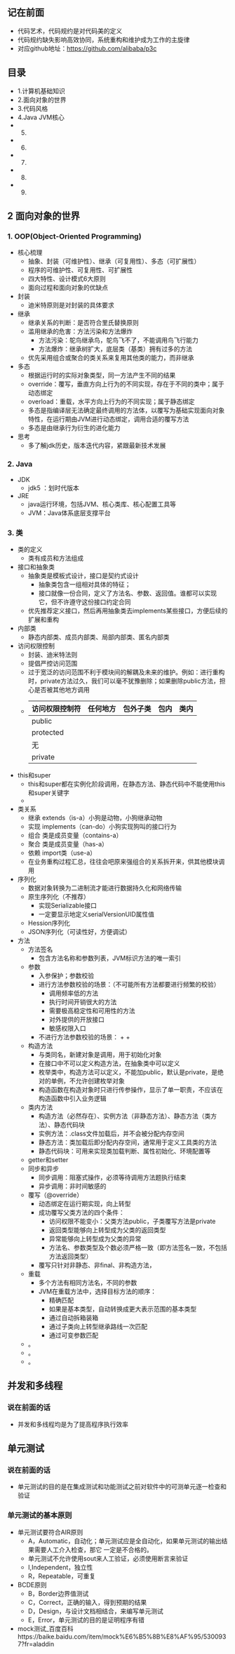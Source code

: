 ## 记在前面
+ 代码艺术，代码规约是对代码美的定义
+ 代码规约缺失影响高效协同，系统重构和维护成为工作的主旋律
+ 对应github地址：https://github.com/alibaba/p3c
## 目录 
+ 1.计算机基础知识
+ 2.面向对象的世界
+ 3.代码风格
+ 4.Java JVM核心
+ 5.
+ 6.
+ 7.
+ 8.
+ 9. 
## 2 面向对象的世界
### 1. OOP(Object-Oriented Programming)
+ 核心梳理
    + 抽象、封装（可维护性）、继承（可复用性）、多态（可扩展性）
    + 程序的可维护性、可复用性、可扩展性
    + 四大特性、设计模式6大原则
    + 面向过程和面向对象的优缺点
+ 封装
    + 迪米特原则是对封装的具体要求
+ 继承
    + 继承关系的判断：是否符合里氏替换原则
    + 滥用继承的危害：方法污染和方法爆炸
        + 方法污染：鸵鸟继承鸟，鸵鸟飞不了，不能调用鸟飞行能力
        + 方法爆炸：继承树扩大，底层类（基类）拥有过多的方法
    + 优先采用组合或聚合的类关系来复用其他类的能力，而非继承
+ 多态
    + 根据运行时的实际对象类型，同一方法产生不同的结果
    + override：覆写，垂直方向上行为的不同实现，存在于不同的类中；属于动态绑定
    + overload：重载，水平方向上行为的不同实现；属于静态绑定
    + 多态是指编译层无法确定最终调用的方法体，以覆写为基础实现面向对象特性，在运行期由JVM进行动态绑定，调用合适的覆写方法
    + 多态是由继承行为衍生的进化能力
+ 思考
    + 多了解jdk历史，版本迭代内容，紧跟最新技术发展
### 2. Java
+ JDK
    + jdk5 ：划时代版本
+ JRE
    + java运行环境，包括JVM、核心类库、核心配置工具等
    + JVM：Java体系底层支撑平台
### 3. 类
+ 类的定义
    + 类有成员和方法组成
+ 接口和抽象类
    + 抽象类是模板式设计，接口是契约式设计
        + 抽象类包含一组相对具体的特征；
        + 接口就像一份合同，定义了方法名、参数、返回值。谁都可以实现它，但不许遵守这份接口约定合同
    + 优先推荐定义接口，然后再用抽象类去implements某些接口，方便后续的扩展和重构
+ 内部类
    + 静态内部类、成员内部类、局部内部类、匿名内部类
+ 访问权限控制
    + 封装、迪米特法则
    + 提倡严控访问范围
    + 过于宽泛的访问范围不利于模块间的解耦及未来的维护。例如：进行重构时，private方法过久，我们可以毫不犹豫删除；如果删除public方法，担心是否被其他地方调用 
    +   | 访问权限控制符 | 任何地方 | 包外子类 | 包内 | 类内 |
        | ------ | ------ | ------ | ------ | ------ |
        | public |
        | protected |
        | 无 |
        | private |
+ this和super
    + this和super都在实例化阶段调用，在静态方法、静态代码中不能使用this和super关键字
    + 
+ 类关系
    + 继承 extends（is-a）小狗是动物，小狗继承动物
    + 实现 implements（can-do）小狗实现狗叫的接口行为
    + 组合 类是成员变量（contains-a）
    + 聚合 类是成员变量（has-a）
    + 依赖 import类（use-a）
    + 在业务重构过程汇总，往往会吧原来强组合的关系拆开来，供其他模块调用
+ 序列化
    + 数据对象转换为二进制流才能进行数据持久化和网络传输
    + 原生序列化（不推荐）
        + 实现Serializable接口
        + 一定要显示地定义serialVersionUID属性值
    + Hession序列化
    + JSON序列化（可读性好，方便调试）
+ 方法
    + 方法签名
        + 包含方法名称和参数列表，JVM标识方法的唯一索引
    + 参数
        + 入参保护；参数校验
        + 进行方法参数校验的场景：（不可能所有方法都要进行频繁的校验）
            + 调用频率低的方法
            + 执行时间开销很大的方法
            + 需要极高稳定性和可用性的方法
            + 对外提供的开放接口
            + 敏感权限入口
        + 不进行方法参数校验的场景：
            + 
            + 
    + 构造方法
        + 与类同名，新建对象是调用，用于初始化对象
        + 在接口中不可以定义构造方法，在抽象类中可以定义
        + 枚举类中，构造方法可以定义，不能加public，默认是private，是绝对的单例，不允许创建枚举对象
        + 构造函数在构造对象时只进行传参操作，显示了单一职责，不应该在构造函数中引入业务逻辑
    + 类内方法
        + 构造方法（必然存在）、实例方法（非静态方法）、静态方法（类方法）、静态代码块
        + 实例方法：.class文件加载后，并不会被分配内存空间
        + 静态方法：类加载后即分配内存空间，通常用于定义工具类的方法
        + 静态代码块：可用来实现类加载判断、属性初始化、环境配置等
    + getter和setter
    + 同步和异步
        + 同步调用：阻塞式操作，必须等待调用方法题执行结束
        + 异步调用：非时间敏感的
    + 覆写（@override）
        + 动态绑定在运行期实现，向上转型
        + 成功覆写父类方法的四个条件：
            + 访问权限不能变小：父类方法public，子类覆写方法是private
            + 返回类型能够向上转型成为父类的返回类型
            + 异常能够向上转型成为父类的异常
            + 方法名、参数类型及个数必须严格一致（即方法签名一致，不包括方法返回类型）
        + 覆写只针对非静态、非final、非构造方法，
    + 重载
        + 多个方法有相同方法名，不同的参数
        + JVM在重载方法中，选择目标方法的顺序：
            + 精确匹配
            + 如果是基本类型，自动转换成更大表示范围的基本类型
            + 通过自动拆箱装箱
            + 通过子类向上转型继承路线一次匹配
            + 通过可变参数匹配
    + 。
    + 。
    + 。

## 并发和多线程
### 说在前面的话 
+ 并发和多线程均是为了提高程序执行效率

## 单元测试
### 说在前面的话 
+ 单元测试的目的是在集成测试和功能测试之前对软件中的可测单元逐一检查和验证
### 单元测试的基本原则
+ 单元测试要符合AIR原则
    + A，Automatic，自动化；单元测试应是全自动化，如果单元测试的输出结果需要人工介入检查，那它
    一定是不合格的。
    + 单元测试不允许使用sout来人工验证，必须使用断言来验证
    + I,Independent，独立性
    + R，Repeatable，可重复
+ BCDE原则
    + B，Border边界值测试
    + C，Correct，正确的输入，得到预期的结果
    + D，Design，与设计文档相结合，来编写单元测试
    + E，Error，单元测试的目的是证明程序有错
+ mock测试_百度百科https://baike.baidu.com/item/mock%E6%B5%8B%E8%AF%95/5300937?fr=aladdin
